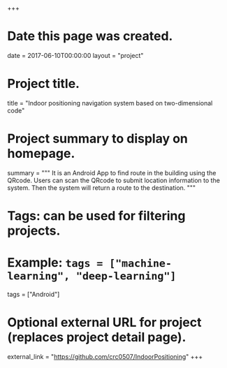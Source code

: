 +++
# Date this page was created.
date = 2017-06-10T00:00:00
layout = "project"

# Project title.
title = "Indoor positioning navigation system based on two-dimensional code"

# Project summary to display on homepage.
summary = """
It is an Android App to find route in the building using the QRcode. Users can scan the QRcode to submit location information to the system. Then the system will return a route to the destination.
"""

# Tags: can be used for filtering projects.
# Example: `tags = ["machine-learning", "deep-learning"]`
tags = ["Android"]

# Optional external URL for project (replaces project detail page).
external_link = "https://github.com/crc0507/IndoorPositioning"
+++
